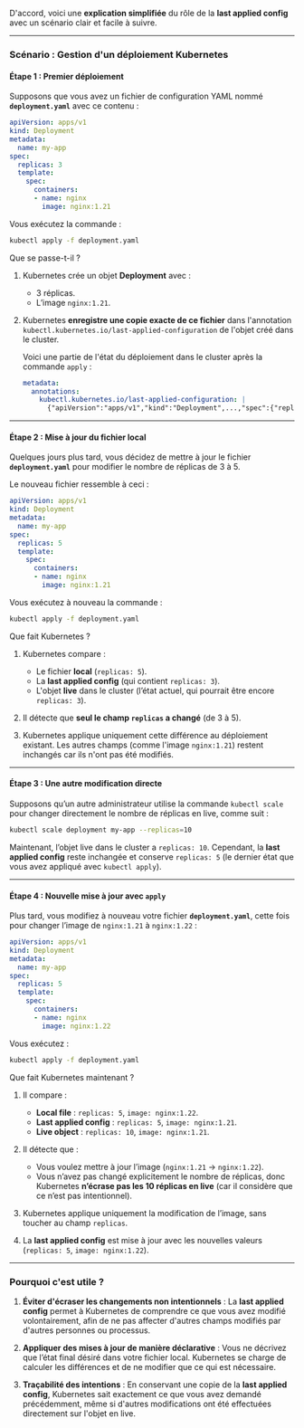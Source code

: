 D'accord, voici une **explication simplifiée** du rôle de la **last applied config** avec un scénario clair et facile à suivre.

---

### Scénario : Gestion d'un déploiement Kubernetes

#### Étape 1 : Premier déploiement
Supposons que vous avez un fichier de configuration YAML nommé **`deployment.yaml`** avec ce contenu :

```yaml
apiVersion: apps/v1
kind: Deployment
metadata:
  name: my-app
spec:
  replicas: 3
  template:
    spec:
      containers:
      - name: nginx
        image: nginx:1.21
```

Vous exécutez la commande :
```bash
kubectl apply -f deployment.yaml
```

Que se passe-t-il ?
1. Kubernetes crée un objet **Deployment** avec :
   - 3 réplicas.
   - L’image `nginx:1.21`.
2. Kubernetes **enregistre une copie exacte de ce fichier** dans l'annotation `kubectl.kubernetes.io/last-applied-configuration` de l'objet créé dans le cluster.

   Voici une partie de l'état du déploiement dans le cluster après la commande `apply` :
   ```yaml
   metadata:
     annotations:
       kubectl.kubernetes.io/last-applied-configuration: |
         {"apiVersion":"apps/v1","kind":"Deployment",...,"spec":{"replicas":3,"template":{"spec":{"containers":[{"name":"nginx","image":"nginx:1.21"}]}}}}
   ```

---

#### Étape 2 : Mise à jour du fichier local
Quelques jours plus tard, vous décidez de mettre à jour le fichier **`deployment.yaml`** pour modifier le nombre de réplicas de 3 à 5.

Le nouveau fichier ressemble à ceci :
```yaml
apiVersion: apps/v1
kind: Deployment
metadata:
  name: my-app
spec:
  replicas: 5
  template:
    spec:
      containers:
      - name: nginx
        image: nginx:1.21
```

Vous exécutez à nouveau la commande :
```bash
kubectl apply -f deployment.yaml
```

Que fait Kubernetes ?
1. Kubernetes compare :
   - Le fichier **local** (`replicas: 5`).
   - La **last applied config** (qui contient `replicas: 3`).
   - L'objet **live** dans le cluster (l’état actuel, qui pourrait être encore `replicas: 3`).

2. Il détecte que **seul le champ `replicas` a changé** (de 3 à 5).
3. Kubernetes applique uniquement cette différence au déploiement existant. Les autres champs (comme l'image `nginx:1.21`) restent inchangés car ils n'ont pas été modifiés.

---

#### Étape 3 : Une autre modification directe
Supposons qu’un autre administrateur utilise la commande `kubectl scale` pour changer directement le nombre de réplicas en live, comme suit :
```bash
kubectl scale deployment my-app --replicas=10
```

Maintenant, l’objet live dans le cluster a `replicas: 10`. Cependant, la **last applied config** reste inchangée et conserve `replicas: 5` (le dernier état que vous avez appliqué avec `kubectl apply`).

---

#### Étape 4 : Nouvelle mise à jour avec `apply`
Plus tard, vous modifiez à nouveau votre fichier **`deployment.yaml`**, cette fois pour changer l’image de `nginx:1.21` à `nginx:1.22` :

```yaml
apiVersion: apps/v1
kind: Deployment
metadata:
  name: my-app
spec:
  replicas: 5
  template:
    spec:
      containers:
      - name: nginx
        image: nginx:1.22
```

Vous exécutez :
```bash
kubectl apply -f deployment.yaml
```

Que fait Kubernetes maintenant ?
1. Il compare :
   - **Local file** : `replicas: 5`, `image: nginx:1.22`.
   - **Last applied config** : `replicas: 5`, `image: nginx:1.21`.
   - **Live object** : `replicas: 10`, `image: nginx:1.21`.

2. Il détecte que :
   - Vous voulez mettre à jour l’image (`nginx:1.21` → `nginx:1.22`).
   - Vous n’avez pas changé explicitement le nombre de réplicas, donc Kubernetes **n’écrase pas les 10 réplicas en live** (car il considère que ce n’est pas intentionnel).

3. Kubernetes applique uniquement la modification de l’image, sans toucher au champ `replicas`.

4. La **last applied config** est mise à jour avec les nouvelles valeurs (`replicas: 5`, `image: nginx:1.22`).

---

### Pourquoi c'est utile ?
1. **Éviter d'écraser les changements non intentionnels** : 
   La **last applied config** permet à Kubernetes de comprendre ce que vous avez modifié volontairement, afin de ne pas affecter d'autres champs modifiés par d'autres personnes ou processus.

2. **Appliquer des mises à jour de manière déclarative** : 
   Vous ne décrivez que l’état final désiré dans votre fichier local. Kubernetes se charge de calculer les différences et de ne modifier que ce qui est nécessaire.

3. **Traçabilité des intentions** :
   En conservant une copie de la **last applied config**, Kubernetes sait exactement ce que vous avez demandé précédemment, même si d'autres modifications ont été effectuées directement sur l'objet en live.

